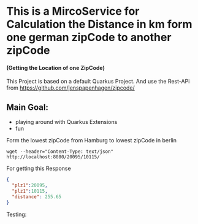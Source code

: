 # This is a MircoService for Calculation the Distance in km form one german zipCode to another zipCode

#### (Getting the Location of one ZipCode)

This Project is based on a default Quarkus Project.
And use the Rest-APi from https://github.com/jenspapenhagen/zipcode/

## Main Goal:
- playing around with Quarkus Extensions
- fun


Form the lowest zipCode from Hamburg to lowest zipCode in berlin 
```
wget --header="Content-Type: text/json" http://localhost:8080/20095/10115/
```
For getting this Response
```json
{
  "plz1":20095,
  "plz1":10115,
  "distance": 255.65  
}
```

Testing:

